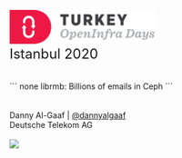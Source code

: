 <!-- .slide: data-state="cover" id="cover-page" data-timing="20" -->
<br>
<img src="images/OpenInfra_Days_-Turkey_Horizontal.png" style="height:60px;width:auto;margin:0px"><br>
<font size="5">Istanbul 2020</font>
<br>
<br>
<br>
``` none
librmb: Billions of emails in Ceph
```
<br>
<br>
<br>
Danny Al-Gaaf | <a href="https://twitter.com/dannyalgaaf">@dannyalgaaf</a> <br>
Deutsche Telekom AG <br>
<br>
<img src="images/T_Logo_3c_p_DE.png" style="height:45px;width:auto;margin:0px">

